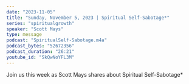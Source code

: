 ```yaml
---
date: "2023-11-05"
title: "Sunday, November 5, 2023 | Spiritual Self-Sabotage*"
series: "spiritualgrowth"
speaker: "Scott Mays"
type: message
podcast: "SpiritualSelf-Sabotage.m4a"
podcast_bytes: "52672356"
podcast_duration: "26:21"
youtube_id: "SkQwNoYFL3M"
---
```

Join us this week as Scott Mays shares about Spiritual Self-Sabotage*
